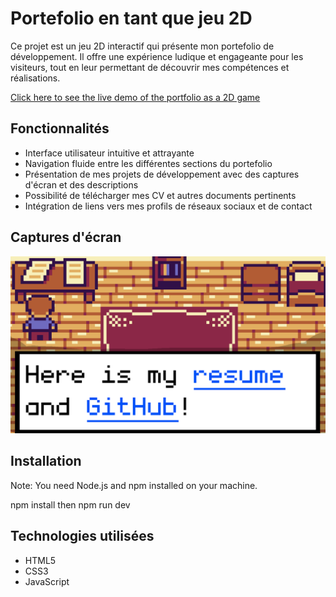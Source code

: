 # Portefolio en tant que jeu 2D

Ce projet est un jeu 2D interactif qui présente mon portefolio de développement. Il offre une expérience ludique et engageante pour les visiteurs, tout en leur permettant de découvrir mes compétences et réalisations.

[Click here to see the live demo of the portfolio as a 2D game](https://portefolio-as-a-2d-game.vercel.app/)

## Fonctionnalités

- Interface utilisateur intuitive et attrayante
- Navigation fluide entre les différentes sections du portefolio
- Présentation de mes projets de développement avec des captures d'écran et des descriptions
- Possibilité de télécharger mes CV et autres documents pertinents
- Intégration de liens vers mes profils de réseaux sociaux et de contact

## Captures d'écran

![Capture d'écran 1](./public/screenshot.png)

## Installation

Note: You need Node.js and npm installed on your machine.

npm install then npm run dev

## Technologies utilisées

- HTML5
- CSS3
- JavaScript


